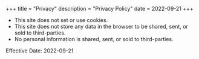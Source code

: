 +++
title = "Privacy"
description = "Privacy Policy"
date = 2022-09-21
+++

- This site does not set or use cookies.
- This site does not store any data in the browser to be shared, sent, or sold to third-parties.
- No personal information is shared, sent, or sold to third-parties.

Effective Date: 2022-09-21
